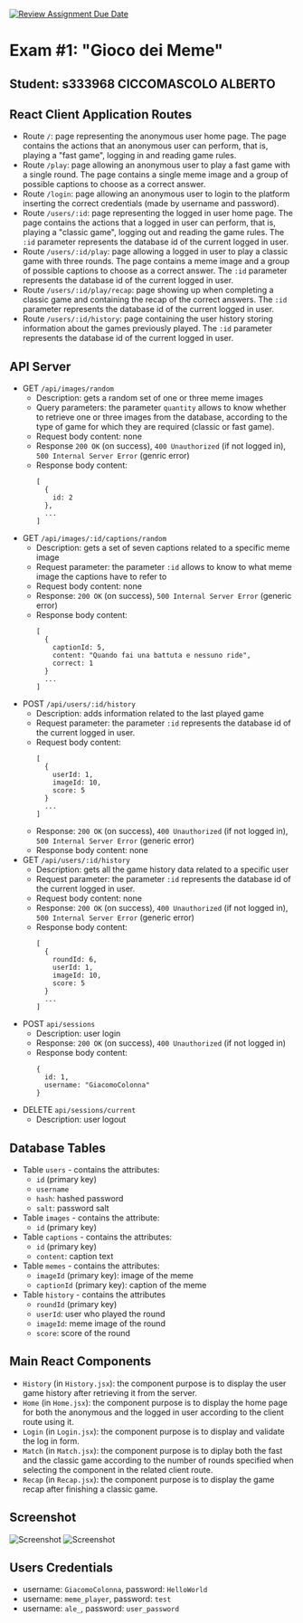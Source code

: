 [![Review Assignment Due Date](https://classroom.github.com/assets/deadline-readme-button-24ddc0f5d75046c5622901739e7c5dd533143b0c8e959d652212380cedb1ea36.svg)](https://classroom.github.com/a/J0Dv0VMM)
# Exam #1: "Gioco dei Meme"
## Student: s333968 CICCOMASCOLO ALBERTO 

## React Client Application Routes

- Route `/`: page representing the anonymous user home page. The page contains the actions that an anonymous user can perform, that is, playing a "fast game", logging in and reading game rules.
- Route `/play`: page allowing an anonymous user to play a fast game with a single round. The page contains a single meme image and a group of possible captions to choose as a correct answer.
- Route `/login`: page allowing an anonymous user to login to the platform inserting the correct credentials (made by username and password).
- Route `/users/:id`: page representing the logged in user home page. The page contains the actions that a logged in user can perform, that is, playing a "classic game", logging out and reading the game rules. The `:id` parameter represents the database id of the current logged in user.
- Route `/users/:id/play`: page allowing a logged in user to play a classic game with three rounds. The page contains a meme image and a group of possible captions to choose as a correct answer. The `:id` parameter represents the database id of the current logged in user.
- Route `/users/:id/play/recap`: page showing up when completing a classic game and containing the recap of the correct answers. The `:id` parameter represents the database id of the current logged in user.
- Route `/users/:id/history`: page containing the user history storing information about the games previously played. The `:id` parameter represents the database id of the current logged in user.

## API Server

- GET `/api/images/random`
  - Description: gets a random set of one or three meme images
  - Query parameters: the parameter `quantity` allows to know whether to retrieve one or three images from the database, according to the type of game for which they are required (classic or fast game).
  - Request body content: none
  - Response `200 OK` (on success), `400 Unauthorized` (if not logged in), `500 Internal Server Error` (genric error)
  - Response body content: 
    ```
    [
      {
        id: 2
      },
      ...
    ]
    ```
- GET `/api/images/:id/captions/random`
  - Description: gets a set of seven captions related to a specific meme image
  - Request parameter: the parameter `:id` allows to know to what meme image the captions have to refer to
  - Request body content: none
  - Response: `200 OK` (on success), `500 Internal Server Error` (generic error)
  - Response body content:
    ```
    [
      {
        captionId: 5,
        content: "Quando fai una battuta e nessuno ride",
        correct: 1
      }
      ...
    ]
    ```
- POST `/api/users/:id/history`
  - Description: adds information related to the last played game
  - Request parameter: the parameter `:id` represents the database id of the current logged in user.
  - Request body content:
    ```
    [
      {
        userId: 1,
        imageId: 10,
        score: 5
      }
      ...
    ]
    ```
  - Response: `200 OK` (on success), `400 Unauthorized` (if not logged in), `500 Internal Server Error` (generic error)
  - Response body content: none
- GET `/api/users/:id/history`
  - Description: gets all the game history data related to a specific user
  - Request parameter: the parameter `:id` represents the database id of the current logged in user.
  - Request body content: none
  - Response: `200 OK` (on success), `400 Unauthorized` (if not logged in), `500 Internal Server Error` (generic error)
  - Response body content:
    ```
    [
      {
        roundId: 6,
        userId: 1,
        imageId: 10,
        score: 5
      }
      ...
    ]
    ```
- POST `api/sessions`
  - Description: user login
  - Response: `200 OK` (on success), `400 Unauthorized` (if not logged in)
  - Response body content:
    ```
    {
      id: 1,
      username: "GiacomoColonna"
    }
    ```
- DELETE `api/sessions/current`
  - Description: user logout

## Database Tables

- Table `users` - contains the attributes:
  - `id` (primary key)
  - `username` 
  - `hash`: hashed password 
  - `salt`: password salt
- Table `images` - contains the attribute:
  - `id` (primary key)
- Table `captions` - contains the attributes:
  - `id` (primary key)
  - `content`: caption text
- Table `memes` - contains the attributes:
  - `imageId` (primary key): image of the meme
  - `captionId` (primary key): caption of the meme
- Table `history` - contains the attributes
  - `roundId` (primary key)
  - `userId`: user who played the round
  - `imageId`: meme image of the round
  - `score`: score of the round

## Main React Components

- `History` (in `History.jsx`): the component purpose is to display the user game history after retrieving it from the server.
- `Home` (in `Home.jsx`): the component purpose is to display the home page for both the anonymous and the logged in user according to the client route using it.
- `Login` (in `Login.jsx`): the component purpose is to display and validate the log in form.
- `Match` (in `Match.jsx`): the component purpose is to diplay both the fast and the classic game according to the number of rounds specified when selecting the component in the related client route.
- `Recap` (in `Recap.jsx`): the component purpose is to display the game recap after finishing a classic game.


## Screenshot

![Screenshot](./img/screen_1.bmp)
![Screenshot](./img/screen_2.bmp)

## Users Credentials

- username: `GiacomoColonna`, password: `HelloWorld`
- username: `meme_player`, password: `test`
- username: `ale_`, password: `user_password`
